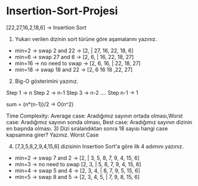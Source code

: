 # Insertion-Sort-Projesi
[22,27,16,2,18,6] -> Insertion Sort

1) Yukarı verilen dizinin sort türüne göre aşamalarını yazınız.

- min=2 -> swap 2 and 22 -> [2, | 27, 16, 22, 18, 6]
- min=6 -> swap 27 and 6 -> [2, 6, | 16, 22, 18, 27]
- min=16 -> no need to swap -> [2, 6, 16, | 22, 18, 27]
- min=18 -> swap 18 and 22 -> [2, 6 16 18 ,22, 27]

2) Big-O gösterimini yazınız.

Step 1 -> n
Step 2 -> n-1
Step 3 -> n-2
....
Step n-1 -> 1

sum = (n*(n-1))/2 -> O(n^2)

Time Complexity: Average case: Aradığımız sayının ortada olması,Worst case: Aradığımız sayının sonda olması, Best case: Aradığımız sayının dizinin en başında olması.
3) Dizi sıralandıktan sonra 18 sayısı hangi case kapsamına girer? Yazınız.
Worst Case

4) [7,3,5,8,2,9,4,15,6] dizisinin Insertion Sort'a göre ilk 4 adımını yazınız.

- min=2 -> swap 7 and 2 -> [2, | 3, 5, 8, 7, 9, 4, 15, 6]
- min=3 -> no need to swap [2, 3, | 5, 8, 7, 9, 4, 15, 6]
- min=4 -> swap 5 and 4 -> [2, 3, 4, | 8, 7, 9, 5, 15, 6]
- min=5 -> swap 8 and 5 -> [2, 3, 4, 5, | 7, 9, 8, 15, 6]
